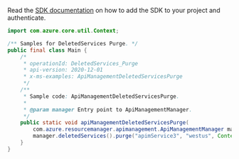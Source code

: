 Read the [SDK documentation](https://github.com/Azure/azure-sdk-for-java/blob/azure-resourcemanager-apimanagement_1.0.0-beta.2/sdk/apimanagement/azure-resourcemanager-apimanagement/README.md) on how to add the SDK to your project and authenticate.

```java
import com.azure.core.util.Context;

/** Samples for DeletedServices Purge. */
public final class Main {
    /*
     * operationId: DeletedServices_Purge
     * api-version: 2020-12-01
     * x-ms-examples: ApiManagementDeletedServicesPurge
     */
    /**
     * Sample code: ApiManagementDeletedServicesPurge.
     *
     * @param manager Entry point to ApiManagementManager.
     */
    public static void apiManagementDeletedServicesPurge(
        com.azure.resourcemanager.apimanagement.ApiManagementManager manager) {
        manager.deletedServices().purge("apimService3", "westus", Context.NONE);
    }
}
```
